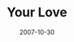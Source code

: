 ---
layout: music 
title: "Your Love"
date: 2007-10-30 
description: "Songs For The Journey"
audio: "http://s3.amazonaws.com/crossroads-media/music/audio/YourLove.mp3"
audio-duration: "04:10"
src: "http://s3.amazonaws.com/crossroads-media/images/YourLoveSM.jpg"
---